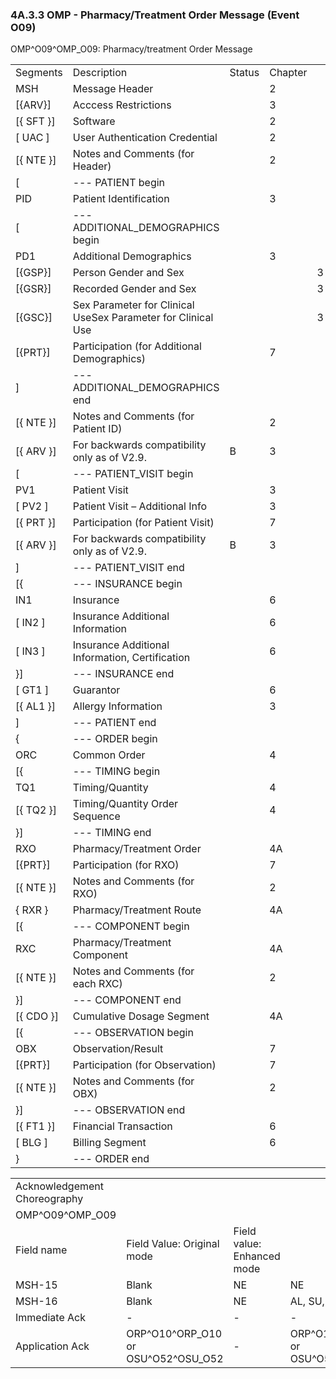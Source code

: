 ### 4A.3.3 OMP - Pharmacy/Treatment Order Message (Event O09) 

OMP^O09^OMP_O09: Pharmacy/treatment Order Message

|     |     |     |     |     |
| --- | --- | --- | --- | --- |
| Segments | Description | Status | Chapter |  |
| MSH | Message Header |  | 2 |  |
| [\{ARV}] | Acccess Restrictions |  | 3 |  |
| [\{ SFT }] | Software |  | 2 |  |
| [ UAC ] | User Authentication Credential |  | 2 |  |
| [\{ NTE }] | Notes and Comments (for Header) |  | 2 |  |
| [ | --- PATIENT begin |  |  |  |
| PID | Patient Identification |  | 3 |  |
| [ | --- ADDITIONAL_DEMOGRAPHICS begin |  |  |  |
| PD1 | Additional Demographics |  | 3 |  |
| [\{GSP}] | Person Gender and Sex |  |  | 3 |
| [\{GSR}] | Recorded Gender and Sex |  |  | 3 |
| [\{GSC}] | Sex Parameter for Clinical UseSex Parameter for Clinical Use |  |  | 3 |
| [\{PRT}] | Participation (for Additional Demographics) |  | 7 |  |
| ] | --- ADDITIONAL_DEMOGRAPHICS end |  |  |  |
| [\{ NTE }] | Notes and Comments (for Patient ID) |  | 2 |  |
| [\{ ARV }] | For backwards compatibility only as of V2.9. | B | 3 |  |
| [ | --- PATIENT_VISIT begin |  |  |  |
| PV1 | Patient Visit |  | 3 |  |
| [ PV2 ] | Patient Visit – Additional Info |  | 3 |  |
| [\{ PRT }] | Participation (for Patient Visit) |  | 7 |  |
| [\{ ARV }] | For backwards compatibility only as of V2.9. | B | 3 |  |
| ] | --- PATIENT_VISIT end |  |  |  |
| [\{ | --- INSURANCE begin |  |  |  |
| IN1 | Insurance |  | 6 |  |
| [ IN2 ] | Insurance Additional Information |  | 6 |  |
| [ IN3 ] | Insurance Additional Information, Certification |  | 6 |  |
| }] | --- INSURANCE end |  |  |  |
| [ GT1 ] | Guarantor |  | 6 |  |
| [\{ AL1 }] | Allergy Information |  | 3 |  |
| ] | --- PATIENT end |  |  |  |
| \{ | --- ORDER begin |  |  |  |
| ORC | Common Order |  | 4 |  |
| [\{ | --- TIMING begin |  |  |  |
| TQ1 | Timing/Quantity |  | 4 |  |
| [\{ TQ2 }] | Timing/Quantity Order Sequence |  | 4 |  |
| }] | --- TIMING end |  |  |  |
| RXO | Pharmacy/Treatment Order |  | 4A |  |
| [\{PRT}] | Participation (for RXO) |  | 7 |  |
| [\{ NTE }] | Notes and Comments (for RXO) |  | 2 |  |
| \{ RXR } | Pharmacy/Treatment Route |  | 4A |  |
| [\{ | --- COMPONENT begin |  |  |  |
| RXC | Pharmacy/Treatment Component |  | 4A |  |
| [\{ NTE }] | Notes and Comments (for each RXC) |  | 2 |  |
| }] | --- COMPONENT end |  |  |  |
| [\{ CDO }] | Cumulative Dosage Segment |  | 4A |  |
| [\{ | --- OBSERVATION begin |  |  |  |
| OBX | Observation/Result |  | 7 |  |
| [\{PRT}] | Participation (for Observation) |  | 7 |  |
| [\{ NTE }] | Notes and Comments (for OBX) |  | 2 |  |
| }] | --- OBSERVATION end |  |  |  |
| [\{ FT1 }] | Financial Transaction |  | 6 |  |
| [ BLG ] | Billing Segment |  | 6 |  |
| } | --- ORDER end |  |  |  |

|     |     |     |     |     |
| --- | --- | --- | --- | --- |
| Acknowledgement Choreography |  |  |  |  |
| OMP^O09^OMP_O09 |  |  |  |  |
| Field name | Field Value: Original mode | Field value: Enhanced mode |  |  |
| MSH-15 | Blank | NE | NE | AL, SU, ER |
| MSH-16 | Blank | NE | AL, SU, ER | AL, SU, ER |
| Immediate Ack | - | - | - | ACK^O09^ACK |
| Application Ack | ORP^O10^ORP_O10 or<br> OSU^O52^OSU_O52 | - | ORP^O10^ORP_O10 or<br> OSU^O52^OSU_O52 | ORP^O10^ORP_O10 or<br> OSU^O52^OSU_O52 |

